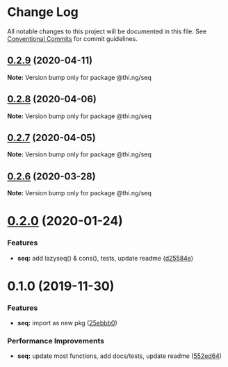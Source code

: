 # Change Log

All notable changes to this project will be documented in this file.
See [Conventional Commits](https://conventionalcommits.org) for commit guidelines.

## [0.2.9](https://github.com/thi-ng/umbrella/compare/@thi.ng/seq@0.2.8...@thi.ng/seq@0.2.9) (2020-04-11)

**Note:** Version bump only for package @thi.ng/seq





## [0.2.8](https://github.com/thi-ng/umbrella/compare/@thi.ng/seq@0.2.7...@thi.ng/seq@0.2.8) (2020-04-06)

**Note:** Version bump only for package @thi.ng/seq





## [0.2.7](https://github.com/thi-ng/umbrella/compare/@thi.ng/seq@0.2.6...@thi.ng/seq@0.2.7) (2020-04-05)

**Note:** Version bump only for package @thi.ng/seq





## [0.2.6](https://github.com/thi-ng/umbrella/compare/@thi.ng/seq@0.2.5...@thi.ng/seq@0.2.6) (2020-03-28)

**Note:** Version bump only for package @thi.ng/seq





# [0.2.0](https://github.com/thi-ng/umbrella/compare/@thi.ng/seq@0.1.0...@thi.ng/seq@0.2.0) (2020-01-24)

### Features

* **seq:** add lazyseq() & cons(), tests, update readme ([d25584e](https://github.com/thi-ng/umbrella/commit/d25584ed9b9600629d13f8f59217a3777372bb16))

# 0.1.0 (2019-11-30)

### Features

* **seq:** import as new pkg ([25ebbb0](https://github.com/thi-ng/umbrella/commit/25ebbb00d8f992beaf4eaa0c855337c5932d6c1c))

### Performance Improvements

* **seq:** update most functions, add docs/tests, update readme ([552ed64](https://github.com/thi-ng/umbrella/commit/552ed646b5527569777500d0235de8e6d19ec67a))
